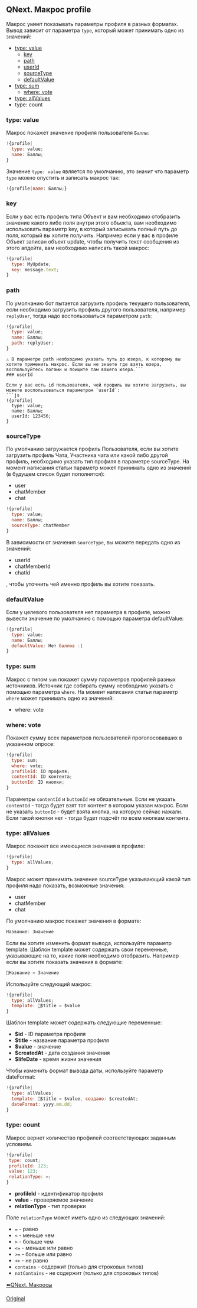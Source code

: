 ## QNext. Макрос profile

Макрос умеет показывать параметры профиля в разных форматах. Вывод зависит от параметра `type`, который может принимать одно из значений:
* [type: value](#type:-value)
   * [key](#key)
   * [path](#path)
   * [userId](#userid)
   * [sourceType](#sourcetype)
   * [defaultValue](#defaultvalue)
* [type: sum](#type:-sum)
   * [where: vote](#where:-vote)
* [type: allValues](#type:-allvalues)
* type: count


### type: value

Макрос покажет значение профиля пользователя `Баллы`:
```js 
!{profile|
  type: value;
  name: Баллы;
}

```

Значение `type: value` является по умолчанию, это значит что параметр `type` можно опустить и записать макрос так:
```js 
!{profile|name: Баллы;}

```
### key

Если у вас есть профиль типа Объект и вам необходимо отобразить значение какого либо поля внутри этого объекта, вам необходимо использовать параметр key, в который записывать полный путь до поля, который вы хотите получить. Например если у вас в профиле Объект записан объект update, чтобы получить текст сообщения из этого апдейта, вам необходимо написать такой макрос:
```js 
!{profile| 
  type: MyUpdate;
  key: message.text;
}

```
### path

По умолчанию бот пытается загрузить профиль текущего пользователя, если необходимо загрузить профиль другого пользователя, например `replyUser`, тогда надо воспользоваться параметром `path`:
```js 
!{profile|
  type: value;
  name: Баллы;
  path: replyUser;
}

```
```plain
⚠️ В параметре path необходимо указать путь до юзера, к которому вы хотите применить макрос. Если вы не знаете где взять юзера, воспользуйтесь логами и поищите там вашего юзера.```
### userId

Если у вас есть id пользователя, чей профиль вы хотите загрузить, вы можете воспользоваться параметром `userId`:
```js 
!{profile|
  type: value;
  name: Баллы;
  userId: 123456;
}

```


### sourceType

По умолчанию загружается профиль Пользователя, если вы хотите загрузить профиль Чата, Участника чата или какой либо другой профиль, необходимо указать тип профиля в параметре sourceType. На момент написания статьи параметр может принимать одно из значений (в будущем список будет пополнятся):
* user
* chatMember
* chat
```js 
!{profile|
  type: value;
  name: Баллы;
  sourceType: chatMember
}

```

В зависимости от значения `sourceType`, вы можете передать одно из значений:
* userId
* chatMemberId
* chatId

, чтобы уточнить чей именно профиль вы хотите показать.
### defaultValue

Если у целевого пользователя нет параметра в профиле, можно вывести значение по умолчанию с помощью параметра defaultValue:
```js 
!{profile|
  type: value;
  name: Баллы;
  defaultValue: Нет баллов :(
}

```


### type: sum

Макрос с типом `sum` покажет сумму параметров профилей разных источников. Источник где собирать сумму необходимо указать с помощью параметра `where`. На момент написания статьи параметр `where` может принимать одно из значений:
* where: vote
### where: vote

Покажет сумму всех параметров пользователей проголосовавших в указанном опросе:
```js 
!{profile|
  type: sum;
  where: vote;
  profileId: ID профиля;
  contentId: ID контента;
  buttonId: ID кнопки;
}

```

Параметры `contentId` и `buttonId` не обязательные. Если не указать `contentId` - тогда будет взят тот контент в котором указан макрос. Если не указать `buttonId` - будет взята кнопка, на которую сейчас нажали. Если такой кнопки нет - тогда будет подсчёт по всем кнопкам контента.


### type: allValues

Макрос покажет все имеющиеся значения в профиле:
```js 
!{profile| 
  type: allValues;
}

```

Макрос может принимать значение sourceType указывающий какой тип профиля надо показать, возможные значения:
* user 
* chatMember
* chat

По умолчанию макрос покажет значения в формате:
```js 
Название: Значение

```

Если вы хотите изменить формат вывода, используйте параметр template. Шаблон template может содержать свои переменные, указывающие на то, какие поля необходимо отобразить. Например если вы хотите показать значения в формате:
```js 
🔸Название = Значение

```

Используйте следующий макрос:

```js 
!{profile| 
  type: allValues;
  template: 🔸$title = $value
}

```

Шаблон template может содержать следующие переменные:
* **$id** - ID параметра профиля
* **$title** - название параметра профиля
* **$value** - значение
* **$createdAt** - дата создания значения
* **$lifeDate** - время жизни значения

Чтобы изменить формат вывода даты, используйте параметр dateFormat:
```js 
!{profile| 
  type: allValues;
  template: 🔸$title = $value, создано: $createdAt;
  dateFormat: yyyy.mm.dd;
}

```


### type: count

Макрос вернет количество профилей соответствующих заданным условиям.
```js 
!{profile| 
 type: count;
 profileId: 123;
 value: 123;
 relationType: =;
}

```
* **profileId** - идентификатор профиля
* **value** - проверяемое значение
* **relationType** - тип проверки

Поле `relationType` может иметь одно из следующих значений:
* `=` - равно
* `<` - меньше чем
* `>` - больше чем
* `<=` - меньше или равно
* `>=` - больше или равно
* `<>` - не равно
* `contains` - содержит (только для строковых типов)
* `notContains` - не содержит (только для строковых типов)






[⬅️QNext. Макросы](/docs-test/macros)
  
[Original](https://telegra.ph/QNext-Macros-Profile-01-11)